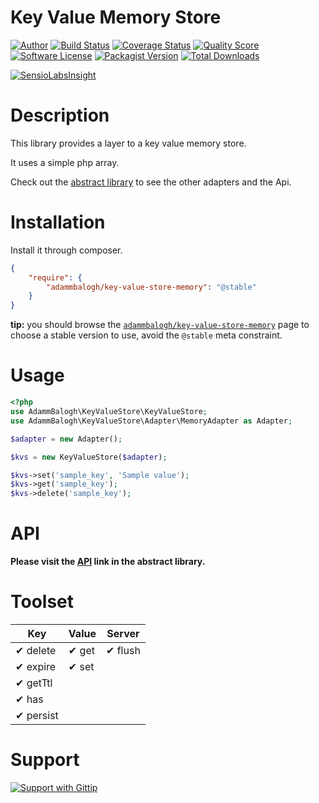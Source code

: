 # Key Value Memory Store

[![Author](http://img.shields.io/badge/author-@adammbalogh-blue.svg?style=flat)](https://twitter.com/adammbalogh)
[![Build Status](https://img.shields.io/travis/adammbalogh/key-value-store-memory/master.svg?style=flat)](https://travis-ci.org/adammbalogh/key-value-store-memory)
[![Coverage Status](https://img.shields.io/coveralls/adammbalogh/key-value-store-memory.svg?style=flat)](https://coveralls.io/r/adammbalogh/key-value-store-memory)
[![Quality Score](https://img.shields.io/scrutinizer/g/adammbalogh/key-value-store-memory.svg?style=flat)](https://scrutinizer-ci.com/g/adammbalogh/key-value-store-memory)
[![Software License](https://img.shields.io/badge/license-MIT-blue.svg?style=flat)](LICENSE)
[![Packagist Version](https://img.shields.io/packagist/v/adammbalogh/key-value-store-memory.svg?style=flat)](https://packagist.org/packages/adammbalogh/key-value-store-memory)
[![Total Downloads](https://img.shields.io/packagist/dt/adammbalogh/key-value-store-memory.svg?style=flat)](https://packagist.org/packages/adammbalogh/key-value-store-memory)

[![SensioLabsInsight](https://insight.sensiolabs.com/projects/026ba4e0-0a39-4bd4-bc35-d4d7aac22994/small.png)](https://insight.sensiolabs.com/projects/026ba4e0-0a39-4bd4-bc35-d4d7aac22994)

# Description

This library provides a layer to a key value memory store.

It uses a simple php array.

Check out the [abstract library](https://github.com/adammbalogh/key-value-store) to see the other adapters and the Api.

# Installation

Install it through composer.

```json
{
    "require": {
        "adammbalogh/key-value-store-memory": "@stable"
    }
}
```

**tip:** you should browse the [`adammbalogh/key-value-store-memory`](https://packagist.org/packages/adammbalogh/key-value-store-memory)
page to choose a stable version to use, avoid the `@stable` meta constraint.

# Usage

```php
<?php
use AdammBalogh\KeyValueStore\KeyValueStore;
use AdammBalogh\KeyValueStore\Adapter\MemoryAdapter as Adapter;

$adapter = new Adapter();

$kvs = new KeyValueStore($adapter);

$kvs->set('sample_key', 'Sample value');
$kvs->get('sample_key');
$kvs->delete('sample_key');
```

# API

**Please visit the [API](https://github.com/adammbalogh/key-value-store#api) link in the abstract library.**

# Toolset

| Key                 | Value               | Server           |
|------------------   |---------------------|------------------|
| ✔ delete            | ✔ get               | ✔ flush          |
| ✔ expire            | ✔ set               |                  |
| ✔ getTtl            |                     |                  |
| ✔ has               |                     |                  |
| ✔ persist           |                     |                  |

# Support

[![Support with Gittip](http://img.shields.io/gittip/adammbalogh.svg?style=flat)](https://www.gittip.com/adammbalogh/)
